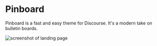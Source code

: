 # Pinboard

Pinboard is a fast and easy theme for Discourse. It's a modern take on bulletin boards.

![screenshot of landing page](https://user-images.githubusercontent.com/26887899/213835950-5a2a1c9d-dc95-4328-a1bf-108716dbe373.png)
